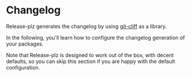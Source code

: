 # Changelog

Release-plz generates the changelog by using [git-cliff](https://git-cliff.org) as a library.

In the following, you'll learn how to configure the changelog generation
of your packages.

Note that Release-plz is designed to work out of the box,
with decent defaults, so you can skip this section if you are happy with the default configuration.
